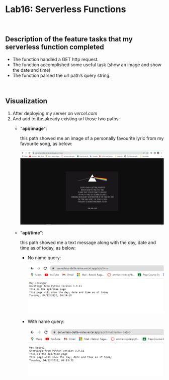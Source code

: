 # **Lab16: Serverless Functions**

<br>

## **Description of the feature tasks that my serverless function completed**

- The function handled a GET http request.
- The function accomplished some useful task (show an image and show the date and time)
- The function parsed the url path’s query string.

<br>


## **Visualization**

1. After deploying my server on *vercel.com*
2. And add to the already existing url those two paths: 
    - "**api/image**":
    
        this path showed me an image of a personally favourite lyric from my favourite song, as below:

        ![image](assets/testing-api-image.PNG)

    - "**api/time**":

        this path showed me a text message along with the day, date and time as of today, as below:

        - No name query:

            ![time with no name query](assets/testing-api-time-no-query.PNG)

        - With name query:

            ![time with name query](assets/testing-api-time-name-query.PNG)

